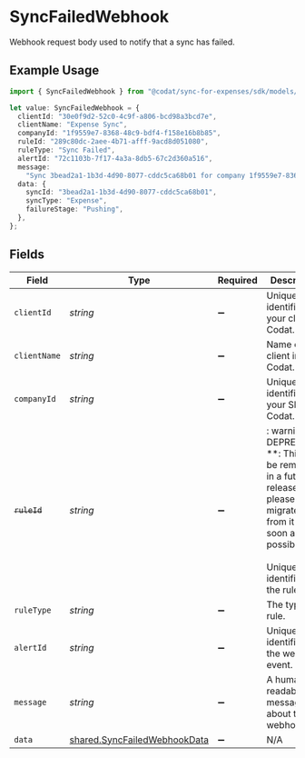 # SyncFailedWebhook

Webhook request body used to notify that a sync has failed.

## Example Usage

```typescript
import { SyncFailedWebhook } from "@codat/sync-for-expenses/sdk/models/shared";

let value: SyncFailedWebhook = {
  clientId: "30e0f9d2-52c0-4c9f-a806-bcd98a3bcd7e",
  clientName: "Expense Sync",
  companyId: "1f9559e7-8368-48c9-bdf4-f158e16b8b85",
  ruleId: "289c80dc-2aee-4b71-afff-9acd8d051080",
  ruleType: "Sync Failed",
  alertId: "72c1103b-7f17-4a3a-8db5-67c2d360a516",
  message:
    "Sync 3bead2a1-1b3d-4d90-8077-cddc5ca68b01 for company 1f9559e7-8368-48c9-bdf4-f158e16b8b85 of type Expense has failed at step Pushing.",
  data: {
    syncId: "3bead2a1-1b3d-4d90-8077-cddc5ca68b01",
    syncType: "Expense",
    failureStage: "Pushing",
  },
};
```

## Fields

| Field                                                                                                                                                    | Type                                                                                                                                                     | Required                                                                                                                                                 | Description                                                                                                                                              | Example                                                                                                                                                  |
| -------------------------------------------------------------------------------------------------------------------------------------------------------- | -------------------------------------------------------------------------------------------------------------------------------------------------------- | -------------------------------------------------------------------------------------------------------------------------------------------------------- | -------------------------------------------------------------------------------------------------------------------------------------------------------- | -------------------------------------------------------------------------------------------------------------------------------------------------------- |
| `clientId`                                                                                                                                               | *string*                                                                                                                                                 | :heavy_minus_sign:                                                                                                                                       | Unique identifier for your client in Codat.                                                                                                              |                                                                                                                                                          |
| `clientName`                                                                                                                                             | *string*                                                                                                                                                 | :heavy_minus_sign:                                                                                                                                       | Name of your client in Codat.                                                                                                                            |                                                                                                                                                          |
| `companyId`                                                                                                                                              | *string*                                                                                                                                                 | :heavy_minus_sign:                                                                                                                                       | Unique identifier for your SMB in Codat.                                                                                                                 | 8a210b68-6988-11ed-a1eb-0242ac120002                                                                                                                     |
| ~~`ruleId`~~                                                                                                                                             | *string*                                                                                                                                                 | :heavy_minus_sign:                                                                                                                                       | : warning: ** DEPRECATED **: This will be removed in a future release, please migrate away from it as soon as possible.<br/><br/>Unique identifier for the rule. |                                                                                                                                                          |
| `ruleType`                                                                                                                                               | *string*                                                                                                                                                 | :heavy_minus_sign:                                                                                                                                       | The type of rule.                                                                                                                                        |                                                                                                                                                          |
| `alertId`                                                                                                                                                | *string*                                                                                                                                                 | :heavy_minus_sign:                                                                                                                                       | Unique identifier of the webhook event.                                                                                                                  |                                                                                                                                                          |
| `message`                                                                                                                                                | *string*                                                                                                                                                 | :heavy_minus_sign:                                                                                                                                       | A human-readable message about the webhook.                                                                                                              |                                                                                                                                                          |
| `data`                                                                                                                                                   | [shared.SyncFailedWebhookData](../../../sdk/models/shared/syncfailedwebhookdata.md)                                                                      | :heavy_minus_sign:                                                                                                                                       | N/A                                                                                                                                                      |                                                                                                                                                          |